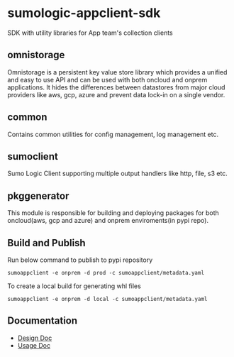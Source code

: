 # sumologic-appclient-sdk
SDK with utility libraries for App team's collection clients

## omnistorage
Omnistorage is a persistent key value store library which provides a unified and easy to use API and can be used with both oncloud and onprem applications.
It hides the differences between datastores from major cloud providers like aws, gcp, azure and prevent data lock-in on a single vendor. 

## common
Contains common utilities for config management, log management etc.

## sumoclient
Sumo Logic Client supporting multiple output handlers like http, file, s3 etc.


## pkggenerator
This module is responsible for building and deploying packages for both oncloud(aws, gcp and azure) and onprem enviroments(in pypi repo).

## Build and Publish
Run below command to publish to pypi repository

`sumoappclient -e onprem -d prod -c sumoappclient/metadata.yaml`

To create a local build for generating whl files

`sumoappclient -e onprem -d local -c sumoappclient/metadata.yaml` 

## Documentation
* [Design Doc](https://docs.google.com/document/d/11UCaLRtRVoO2u58L_P85ri_fbgQ2vuoDpxIyaV_jt4U/edit?usp=sharing) 
* [Usage Doc](https://docs.google.com/document/d/1lpwcvHB4IUtN3gkCcMTo4F2cCig-pClIwa-XVVWl6SQ/edit?usp=sharing) 
